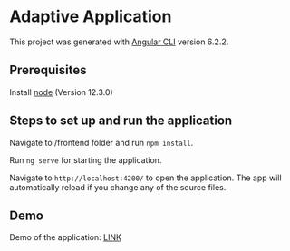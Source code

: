 # Adaptive Application

This project was generated with [Angular CLI](https://github.com/angular/angular-cli) version 6.2.2.

## Prerequisites

Install [node](https://nodejs.org/en/download/) (Version 12.3.0)

## Steps to set up and run the application

Navigate to /frontend folder and run `npm install`.

Run `ng serve` for starting the application. 

Navigate to `http://localhost:4200/` to open the application. The app will automatically reload if you change any of the source files.

## Demo

Demo of the application: [LINK](https://drive.google.com/file/d/1Nfpr6Exshsec7_d0u3bgR15q756P7bwP/view)
